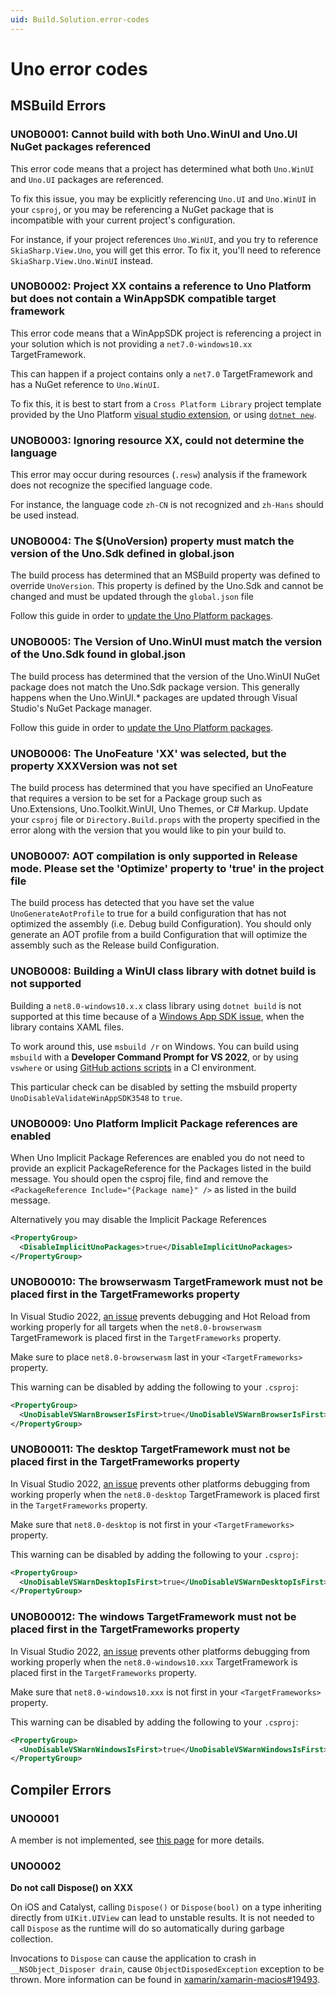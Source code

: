 ```yaml
---
uid: Build.Solution.error-codes
---
```

# Uno error codes

## MSBuild Errors

### UNOB0001: Cannot build with both Uno.WinUI and Uno.UI NuGet packages referenced

This error code means that a project has determined what both `Uno.WinUI` and `Uno.UI` packages are referenced.

To fix this issue, you may be explicitly referencing `Uno.UI` and `Uno.WinUI` in your `csproj`, or you may be referencing a NuGet package that is incompatible with your current project's configuration.

For instance, if your project references `Uno.WinUI`, and you try to reference `SkiaSharp.View.Uno`, you will get this error. To fix it, you'll need to reference `SkiaSharp.View.Uno.WinUI` instead.

### UNOB0002: Project XX contains a reference to Uno Platform but does not contain a WinAppSDK compatible target framework

This error code means that a WinAppSDK project is referencing a project in your solution which is not providing a `net7.0-windows10.xx` TargetFramework.

This can happen if a project contains only a `net7.0` TargetFramework and has a NuGet reference to `Uno.WinUI`.

To fix this, it is best to start from a `Cross Platform Library` project template provided by the Uno Platform [visual studio extension](xref:Guide.HowTo.Create-Control-Library), or using [`dotnet new`](xref:Uno.GetStarted.dotnet-new).

### UNOB0003: Ignoring resource XX, could not determine the language

This error may occur during resources (`.resw`) analysis if the framework does not recognize the specified language code.

For instance, the language code `zh-CN` is not recognized and `zh-Hans` should be used instead.

### UNOB0004: The $(UnoVersion) property must match the version of the Uno.Sdk defined in global.json

The build process has determined that an MSBuild property was defined to override `UnoVersion`. This property is defined by the Uno.Sdk and cannot be changed and must be updated through the `global.json` file

Follow this guide in order to [update the Uno Platform packages](xref:Uno.Development.UpgradeUnoNuget).

### UNOB0005: The Version of Uno.WinUI must match the version of the Uno.Sdk found in global.json

The build process has determined that the version of the Uno.WinUI NuGet package does not match the Uno.Sdk package version. This generally happens when the Uno.WinUI.* packages are updated through Visual Studio's NuGet Package manager.

Follow this guide in order to [update the Uno Platform packages](xref:Uno.Development.UpgradeUnoNuget).

### UNOB0006: The UnoFeature 'XX' was selected, but the property XXXVersion was not set

The build process has determined that you have specified an UnoFeature that requires a version to be set for a Package group such as Uno.Extensions, Uno.Toolkit.WinUI, Uno Themes, or C# Markup. Update your `csproj` file or `Directory.Build.props` with the property specified in the error along with the version that you would like to pin your build to.

### UNOB0007: AOT compilation is only supported in Release mode. Please set the 'Optimize' property to 'true' in the project file

The build process has detected that you have set the value `UnoGenerateAotProfile` to true for a build configuration that has not optimized the assembly (i.e. Debug build Configuration). You should only generate an AOT profile from a build Configuration that will optimize the assembly such as the Release build Configuration.

### UNOB0008: Building a WinUI class library with dotnet build is not supported

Building a `net8.0-windows10.x.x` class library using `dotnet build` is not supported at this time because of a [Windows App SDK issue](https://github.com/microsoft/WindowsAppSDK/issues/3548), when the library contains XAML files.

To work around this, use `msbuild /r` on Windows. You can build using `msbuild` with a **Developer Command Prompt for VS 2022**, or by using `vswhere` or using [GitHub actions scripts](https://learn.microsoft.com/en-us/windows/apps/package-and-deploy/ci-for-winui3?pivots=winui3-packaged-csharp) in a CI environment.

This particular check can be disabled by setting the msbuild property `UnoDisableValidateWinAppSDK3548` to `true`.

### UNOB0009: Uno Platform Implicit Package references are enabled

When Uno Implicit Package References are enabled you do not need to provide an explicit PackageReference for the Packages listed in the build message. You should open the csproj file, find and remove the `<PackageReference Include="{Package name}" />` as listed in the build message.

Alternatively you may disable the Implicit Package References

```xml
<PropertyGroup>
  <DisableImplicitUnoPackages>true</DisableImplicitUnoPackages>
</PropertyGroup>
```

### UNOB00010: The browserwasm TargetFramework must not be placed first in the TargetFrameworks property

In Visual Studio 2022, [an issue](https://aka.platform.uno/singleproject-vs-reload) prevents debugging and Hot Reload from working properly for all targets when the `net8.0-browserwasm` TargetFramework is placed first in the `TargetFrameworks` property.

Make sure to place `net8.0-browserwasm` last in your `<TargetFrameworks>` property.

This warning can be disabled by adding the following to your `.csproj`:

```xml
<PropertyGroup>
  <UnoDisableVSWarnBrowserIsFirst>true</UnoDisableVSWarnBrowserIsFirst>
</PropertyGroup>
```

### UNOB00011: The desktop TargetFramework must not be placed first in the TargetFrameworks property

In Visual Studio 2022, [an issue](https://aka.platform.uno/singleproject-vs-reload) prevents other platforms debugging from working properly when the `net8.0-desktop` TargetFramework is placed first in the `TargetFrameworks` property.

Make sure that `net8.0-desktop` is not first in your `<TargetFrameworks>` property.

This warning can be disabled by adding the following to your `.csproj`:

```xml
<PropertyGroup>
  <UnoDisableVSWarnDesktopIsFirst>true</UnoDisableVSWarnDesktopIsFirst>
</PropertyGroup>
```

### UNOB00012: The windows TargetFramework must not be placed first in the TargetFrameworks property

In Visual Studio 2022, [an issue](https://aka.platform.uno/singleproject-vs-reload) prevents other platforms debugging from working properly when the `net8.0-windows10.xxx` TargetFramework is placed first in the `TargetFrameworks` property.

Make sure that `net8.0-windows10.xxx` is not first in your `<TargetFrameworks>` property.

This warning can be disabled by adding the following to your `.csproj`:

```xml
<PropertyGroup>
  <UnoDisableVSWarnWindowsIsFirst>true</UnoDisableVSWarnWindowsIsFirst>
</PropertyGroup>
```

## Compiler Errors

### UNO0001

A member is not implemented, see [this page](xref:Uno.Development.NotImplemented) for more details.

### UNO0002

**Do not call Dispose() on XXX**

On iOS and Catalyst, calling `Dispose()` or `Dispose(bool)` on a type inheriting directly from `UIKit.UIView` can lead to unstable results. It is not needed to call `Dispose` as the runtime will do so automatically during garbage collection.

Invocations to `Dispose` can cause the application to crash in `__NSObject_Disposer drain`, cause `ObjectDisposedException` exception to be thrown. More information can be found in [xamarin/xamarin-macios#19493](https://github.com/xamarin/xamarin-macios/issues/19493).
